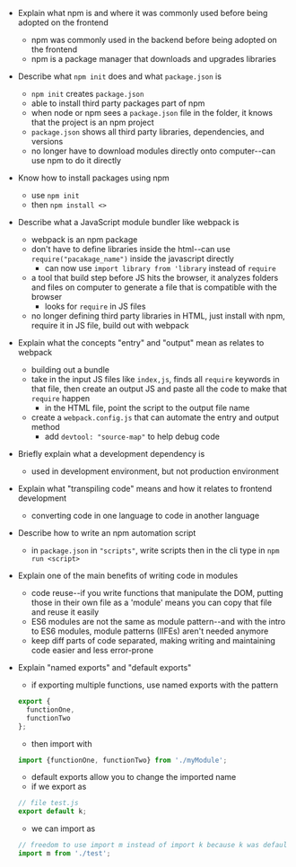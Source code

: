 - Explain what npm is and where it was commonly used before being adopted on the frontend
  - npm was commonly used in the backend before being adopted on the frontend
  - npm is a package manager that downloads and upgrades libraries

- Describe what `npm init` does and what `package.json` is
  - `npm init` creates `package.json`
  - able to install third party packages part of npm
  - when node or npm sees a `package.json` file in the folder, it knows that the project is an npm project
  - `package.json` shows all third party libraries, dependencies, and versions
  - no longer have to download modules directly onto computer--can use npm to do it directly

- Know how to install packages using npm
  - use `npm init`
  - then `npm install <>`

- Describe what a JavaScript module bundler like webpack is
  - webpack is an npm package
  - don't have to define libraries inside the html--can use `require("pacakage_name")` inside the javascript directly
    - can now use `import library from 'library` instead of `require`
  - a tool that build step before JS hits the browser, it analyzes folders and files on computer to generate a file that is compatible with the browser
    - looks for `require` in JS files
  - no longer defining third party libraries in HTML, just install with npm, require it in JS file, build out with webpack

- Explain what the concepts "entry" and "output" mean as relates to webpack
  - building out a bundle
  - take in the input JS files like `index,js`, finds all `require` keywords in that file, then create an output JS and paste all the code to make that `require` happen
    - in the HTML file, point the script to the output file name
  - create a `webpack.config.js` that can automate the entry and output method
    - add `devtool: "source-map"` to help debug code

- Briefly explain what a development dependency is
  - used in development environment, but not production environment

- Explain what "transpiling code" means and how it relates to frontend development
  - converting code in one language to code in another language

- Describe how to write an npm automation script
  - in `package.json` in `"scripts"`, write scripts then in the cli type in `npm run <script>`

- Explain one of the main benefits of writing code in modules
  - code reuse--if you write functions that manipulate the DOM, putting those in their own file as a 'module' means you can copy that file and reuse it easily
  - ES6 modules are not the same as module pattern--and with the intro to ES6 modules, module patterns (IIFEs) aren't needed anymore
  - keep diff parts of code separated, making writing and maintaining code easier and less error-prone

- Explain "named exports" and "default exports"
  - if exporting multiple functions, use named exports with the pattern 
  ```js
  export {
    functionOne,
    functionTwo
  };
  ```
  - then import with
  ```js
  import {functionOne, functionTwo} from './myModule';
  ```
  - default exports allow you to change the imported name
  - if we export as 
  ```js
  // file test.js
  export default k;
  ```
  - we can import as 
  ```js
  // freedom to use import m instead of import k because k was default export
  import m from './test';
  ```